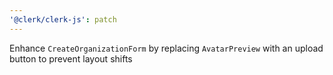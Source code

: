 ```yaml
---
'@clerk/clerk-js': patch
---
```


Enhance `CreateOrganizationForm` by replacing `AvatarPreview` with an upload button to prevent layout shifts